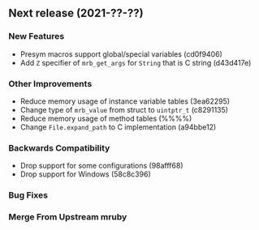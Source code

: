 ## Next release (2021-??-??)

### New Features

* Presym macros support global/special variables (cd0f9406)
* Add `Z` specifier of `mrb_get_args` for `String` that is C string (d43d417e)

### Other Improvements

* Reduce memory usage of instance variable tables (3ea62295)
* Change type of `mrb_value` from struct to `uintptr_t` (c8291135)
* Reduce memory usage of method tables (%%%%)
* Change `File.expand_path` to C implementation (a94bbe12)

### Backwards Compatibility

* Drop support for some configurations (98afff68)
* Drop support for Windows (58c8c396)

### Bug Fixes

### Merge From Upstream mruby
